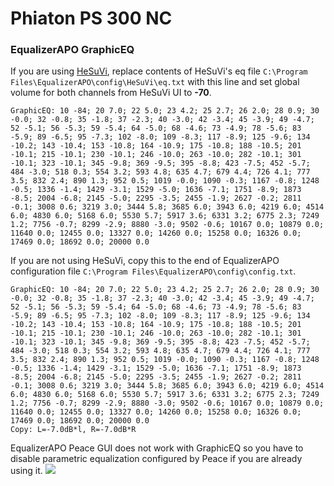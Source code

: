 # Phiaton PS 300 NC
### EqualizerAPO GraphicEQ
If you are using [HeSuVi](https://sourceforge.net/projects/hesuvi/), replace contents of HeSuVi's eq file `C:\Program Files\EqualizerAPO\config\HeSuVi\eq.txt` with this line and set global volume for both channels from HeSuVi UI to **-70**.
```
GraphicEQ: 10 -84; 20 7.0; 22 5.0; 23 4.2; 25 2.7; 26 2.0; 28 0.9; 30 -0.0; 32 -0.8; 35 -1.8; 37 -2.3; 40 -3.0; 42 -3.4; 45 -3.9; 49 -4.7; 52 -5.1; 56 -5.3; 59 -5.4; 64 -5.0; 68 -4.6; 73 -4.9; 78 -5.6; 83 -5.9; 89 -6.5; 95 -7.3; 102 -8.0; 109 -8.3; 117 -8.9; 125 -9.6; 134 -10.2; 143 -10.4; 153 -10.8; 164 -10.9; 175 -10.8; 188 -10.5; 201 -10.1; 215 -10.1; 230 -10.1; 246 -10.0; 263 -10.0; 282 -10.1; 301 -10.1; 323 -10.1; 345 -9.8; 369 -9.5; 395 -8.8; 423 -7.5; 452 -5.7; 484 -3.0; 518 0.3; 554 3.2; 593 4.8; 635 4.7; 679 4.4; 726 4.1; 777 3.5; 832 2.4; 890 1.3; 952 0.5; 1019 -0.0; 1090 -0.3; 1167 -0.8; 1248 -0.5; 1336 -1.4; 1429 -3.1; 1529 -5.0; 1636 -7.1; 1751 -8.9; 1873 -8.5; 2004 -6.8; 2145 -5.0; 2295 -3.5; 2455 -1.9; 2627 -0.2; 2811 -0.1; 3008 0.6; 3219 3.0; 3444 5.8; 3685 6.0; 3943 6.0; 4219 6.0; 4514 6.0; 4830 6.0; 5168 6.0; 5530 5.7; 5917 3.6; 6331 3.2; 6775 2.3; 7249 1.2; 7756 -0.7; 8299 -2.9; 8880 -3.0; 9502 -0.6; 10167 0.0; 10879 0.0; 11640 0.0; 12455 0.0; 13327 0.0; 14260 0.0; 15258 0.0; 16326 0.0; 17469 0.0; 18692 0.0; 20000 0.0
```
If you are not using HeSuVi, copy this to the end of EqualizerAPO configuration file `C:\Program Files\EqualizerAPO\config\config.txt`.
```
GraphicEQ: 10 -84; 20 7.0; 22 5.0; 23 4.2; 25 2.7; 26 2.0; 28 0.9; 30 -0.0; 32 -0.8; 35 -1.8; 37 -2.3; 40 -3.0; 42 -3.4; 45 -3.9; 49 -4.7; 52 -5.1; 56 -5.3; 59 -5.4; 64 -5.0; 68 -4.6; 73 -4.9; 78 -5.6; 83 -5.9; 89 -6.5; 95 -7.3; 102 -8.0; 109 -8.3; 117 -8.9; 125 -9.6; 134 -10.2; 143 -10.4; 153 -10.8; 164 -10.9; 175 -10.8; 188 -10.5; 201 -10.1; 215 -10.1; 230 -10.1; 246 -10.0; 263 -10.0; 282 -10.1; 301 -10.1; 323 -10.1; 345 -9.8; 369 -9.5; 395 -8.8; 423 -7.5; 452 -5.7; 484 -3.0; 518 0.3; 554 3.2; 593 4.8; 635 4.7; 679 4.4; 726 4.1; 777 3.5; 832 2.4; 890 1.3; 952 0.5; 1019 -0.0; 1090 -0.3; 1167 -0.8; 1248 -0.5; 1336 -1.4; 1429 -3.1; 1529 -5.0; 1636 -7.1; 1751 -8.9; 1873 -8.5; 2004 -6.8; 2145 -5.0; 2295 -3.5; 2455 -1.9; 2627 -0.2; 2811 -0.1; 3008 0.6; 3219 3.0; 3444 5.8; 3685 6.0; 3943 6.0; 4219 6.0; 4514 6.0; 4830 6.0; 5168 6.0; 5530 5.7; 5917 3.6; 6331 3.2; 6775 2.3; 7249 1.2; 7756 -0.7; 8299 -2.9; 8880 -3.0; 9502 -0.6; 10167 0.0; 10879 0.0; 11640 0.0; 12455 0.0; 13327 0.0; 14260 0.0; 15258 0.0; 16326 0.0; 17469 0.0; 18692 0.0; 20000 0.0
Copy: L=-7.0dB*l, R=-7.0dB*R
```
EqualizerAPO Peace GUI does not work with GraphicEQ so you have to disable parametric equalization configured by Peace if you are already using it.
![](https://raw.githubusercontent.com/jaakkopasanen/AutoEq/master/results/Sonoma%20Model%20One/headphoncecom/onear/Phiaton%20PS%20300%20NC/Phiaton%20PS%20300%20NC.png)
